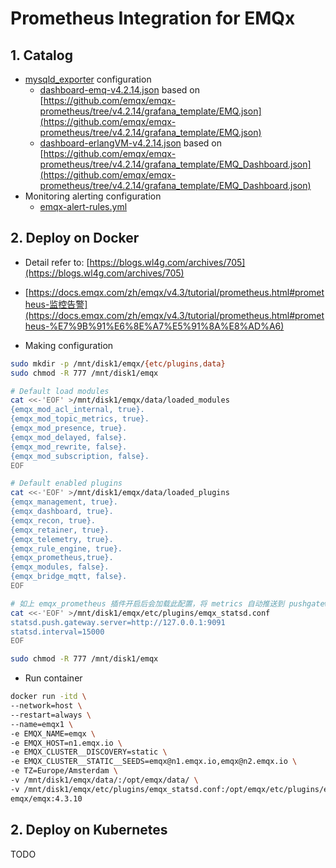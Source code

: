 # Prometheus Integration for EMQx

## 1. Catalog

- [mysqld_exporter](mysqld_exporter) configuration
  - [dashboard-emq-v4.2.14.json](dashboard-emq-v4.2.14.json) based on [https://github.com/emqx/emqx-prometheus/tree/v4.2.14/grafana_template/EMQ.json](https://github.com/emqx/emqx-prometheus/tree/v4.2.14/grafana_template/EMQ.json)
  - [dashboard-erlangVM-v4.2.14.json](dashboard-erlangVM-v4.2.14.json) based on [https://github.com/emqx/emqx-prometheus/tree/v4.2.14/grafana_template/EMQ_Dashboard.json](https://github.com/emqx/emqx-prometheus/tree/v4.2.14/grafana_template/EMQ_Dashboard.json)
- Monitoring alerting configuration
  - [emqx-alert-rules.yml](emqx-alert-rules.yml)

## 2. Deploy on Docker

- Detail refer to: [https://blogs.wl4g.com/archives/705](https://blogs.wl4g.com/archives/705)

- [https://docs.emqx.com/zh/emqx/v4.3/tutorial/prometheus.html#prometheus-监控告警](https://docs.emqx.com/zh/emqx/v4.3/tutorial/prometheus.html#prometheus-%E7%9B%91%E6%8E%A7%E5%91%8A%E8%AD%A6)

- Making configuration

```bash
sudo mkdir -p /mnt/disk1/emqx/{etc/plugins,data}
sudo chmod -R 777 /mnt/disk1/emqx

# Default load modules
cat <<-'EOF' >/mnt/disk1/emqx/data/loaded_modules
{emqx_mod_acl_internal, true}.
{emqx_mod_topic_metrics, true}.
{emqx_mod_presence, true}.
{emqx_mod_delayed, false}.
{emqx_mod_rewrite, false}.
{emqx_mod_subscription, false}.
EOF

# Default enabled plugins
cat <<-'EOF' >/mnt/disk1/emqx/data/loaded_plugins
{emqx_management, true}.
{emqx_dashboard, true}.
{emqx_recon, true}.
{emqx_retainer, true}.
{emqx_telemetry, true}.
{emqx_rule_engine, true}.
{emqx_prometheus,true}.
{emqx_modules, false}.
{emqx_bridge_mqtt, false}.
EOF

# 如上 emqx_prometheus 插件开启后会加载此配置，将 metrics 自动推送到 pushgateway
cat <<-'EOF' >/mnt/disk1/emqx/etc/plugins/emqx_statsd.conf
statsd.push.gateway.server=http://127.0.0.1:9091
statsd.interval=15000
EOF

sudo chmod -R 777 /mnt/disk1/emqx
```

- Run container

```bash
docker run -itd \
--network=host \
--restart=always \
--name=emqx1 \
-e EMQX_NAME=emqx \
-e EMQX_HOST=n1.emqx.io \
-e EMQX_CLUSTER__DISCOVERY=static \
-e EMQX_CLUSTER__STATIC__SEEDS=emqx@n1.emqx.io,emqx@n2.emqx.io \
-e TZ=Europe/Amsterdam \
-v /mnt/disk1/emqx/data/:/opt/emqx/data/ \
-v /mnt/disk1/emqx/etc/plugins/emqx_statsd.conf:/opt/emqx/etc/plugins/emqx_statsd.conf \
emqx/emqx:4.3.10
```

## 2. Deploy on Kubernetes

TODO

